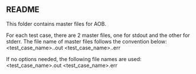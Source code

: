 README
--------
This folder contains master files for AOB.

For each test case, there are 2 master files, one for stdout and the other
for stderr.  The file name of master files follows the convention below:
<test_case_name>.<options>.out
<test_case_name>.<options>.err

If no options needed, the following file names are used:
<test_case_name>.out
<test_case_name>.err


